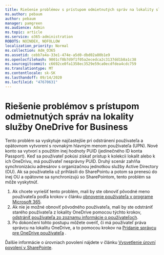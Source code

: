 ```yaml
---
title: Riešenie problémov s prístupom odmietnutých správ na lokality služby OneDrive for Business
ms.author: pebaum
author: pebaum
manager: pamgreen
ms.audience: Admin
ms.topic: article
ms.service: o365-administration
ROBOTS: NOINDEX, NOFOLLOW
localization_priority: Normal
ms.collection: Adm_O365
ms.assetid: cebb7a4a-33e1-474e-a5d0-dbd02a80b1e9
ms.openlocfilehash: 9001cf0b7d9f1f05a2ecedca2c3137dd1b8a1c38
ms.sourcegitcommit: c6692ce0fa1358ec3529e59ca0ecdfdea4cdc759
ms.translationtype: MT
ms.contentlocale: sk-SK
ms.lasthandoff: 09/14/2020
ms.locfileid: "47670631"
---
```

# <a name="troubleshooting-access-denied-messages-to-onedrive-for-business-sites"></a>Riešenie problémov s prístupom odmietnutých správ na lokality služby OneDrive for Business

Tento problém sa vyskytuje najčastejšie pri odstránení používateľa a opätovnom vytvorení s rovnakým hlavným menom používateľa (UPN). Nové konto sa vytvorí s použitím inej hodnoty PUID (jedinečného ID konta Passport). Keď sa používateľ pokúsi získať prístup k kolekcii lokalít alebo k ich OneDrivu, má používateľ nesprávny PUID. Druhý scenár zahŕňa synchronizáciu adresárov s organizačnou jednotkou služby Active Directory (OU). Ak sa používatelia už prihlásili do SharePointu a potom sa prenesú do inej OU a opätovne sa synchronizujú so SharePointom, tento problém sa môže vyskytnúť.

1. Ak chcete vyriešiť tento problém, mali by ste obnoviť pôvodné meno používateľa podľa krokov v článku [obnovenie používateľa v programe Microsoft 365](https://docs.microsoft.com/microsoft-365/admin/add-users/restore-user).
2. Ak nie je možné obnoviť pôvodného používateľa, mali by ste odstrániť starého používateľa z lokality OneDrive pomocou týchto krokov, [odstrániť používateľa zo zoznamu informácie o používateľoch](). 
3. Po dokončení tohto postupu môžete overiť, či má používateľ práva správcu na lokalitu OneDrive, a to pomocou krokov na [Pridanie správcu pre OneDrive používateľa](https://docs.microsoft.com/sharepoint/manage-user-profiles) .

Ďalšie informácie o úrovniach povolení nájdete v článku [Vysvetlenie úrovní povolení v SharePointe](https://docs.microsoft.com/sharepoint/understanding-permission-levels).
